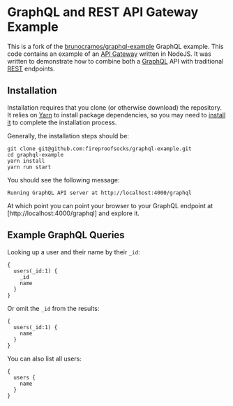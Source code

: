 # GraphQL and REST API Gateway Example 

This is a fork of the [brunocramos/graphql-example](https://github.com/brunocramos/graphql-example) GraphQL example.  This code contains an example of an [API Gateway](http://microservices.io/patterns/apigateway.html) written in NodeJS.  It was written to demonstrate how to combine both a [GraphQL](http://graphql.org/) API with traditional [REST](https://en.wikipedia.org/wiki/Representational_state_transfer) endpoints.

## Installation

Installation requires that you clone (or otherwise download) the repository.  It relies on [Yarn](https://yarnpkg.com/lang/en/) to install package dependencies, so you may need to [install it](https://yarnpkg.com/en/docs/install) to complete the installation process.  

Generally, the installation steps should be:


```
git clone git@github.com:fireproofsocks/graphql-example.git
cd graphql-example
yarn install
yarn run start
````

You should see the following message:
```
Running GraphQL API server at http://localhost:4000/graphql
```

At which point you can point your browser to your GraphQL endpoint at [http://localhost:4000/graphql] and explore it.


## Example GraphQL Queries

Looking up a user and their name by their `_id`:
```
{
  users(_id:1) {
    _id
    name
  }
}
```

Or omit the `_id` from the results:
```
{
  users(_id:1) {
    name
  }
}
```

You can also list all users:

```
{
  users {
    name
  }
}
```